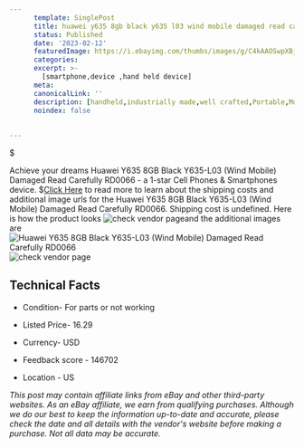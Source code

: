 ```yaml
---
      template: SinglePost
      title: huawei y635 8gb black y635 l03 wind mobile damaged read carefully rd0066
      status: Published
      date: '2023-02-12'
      featuredImage: https://i.ebayimg.com/thumbs/images/g/C4kAAOSwpXBjQIk4/s-l225.jpg
      categories: 
      excerpt: >-
        [smartphone,device ,hand held device]
      meta:
      canonicalLink: ''
      description: [handheld,industrially made,well crafted,Portable,Mobile,Compact,Convenient,Lightweight,Maneuverable,Man-portable,Miniature,Carriable,Hand-held,Light,Holdable,Transportable,Mobile device,Pocket-sized,On-the-go,Wireless,Cordless,Compact size,Convenient size, smartphone,device ,hand held device]
      noindex: false
      
        
---
```

$

Achieve your dreams Huawei Y635 8GB Black Y635-L03 (Wind Mobile) Damaged Read Carefully RD0066 - a 1-star Cell Phones & Smartphones device.
$[Click Here](https://www.ebay.com/itm/284994044052?hash=item425af80094%3Ag%3AC4kAAOSwpXBjQIk4&mkevt=1&mkcid=1&mkrid=711-53200-19255-0&campid=%253CePNCampaignId%253E&customid=%253CreferenceId%253E&toolid=10049) to read more to learn about the shipping costs and additional image urls for the Huawei Y635 8GB Black Y635-L03 (Wind Mobile) Damaged Read Carefully RD0066. Shipping cost is undefined. Here is how the product looks ![check vendor page](https://i.ebayimg.com/thumbs/images/g/C4kAAOSwpXBjQIk4/s-l225.jpg)and the additional images are![Huawei Y635 8GB Black Y635-L03 (Wind Mobile) Damaged Read Carefully RD0066](https://i.ebayimg.com/images/g/C4kAAOSwpXBjQIk4/s-l1600.jpg)![check vendor page](https://origin-galleryplus.ebayimg.com/ws/web/284994044052_2_0_1/225x225.jpg,https://origin-galleryplus.ebayimg.com/ws/web/284994044052_3_0_1/225x225.jpg,https://origin-galleryplus.ebayimg.com/ws/web/284994044052_4_0_1/225x225.jpg,https://origin-galleryplus.ebayimg.com/ws/web/284994044052_5_0_1/225x225.jpg)



 ## Technical Facts 



     
      

 - Condition- For parts or not working 


      

 - Listed Price- 16.29 


      

 - Currency- USD 


      

 - Feedback score - 146702 


      

 - Location - US 


      
      

 *_This post may contain affiliate links from eBay and other third-party websites. As an eBay affiliate, we earn from qualifying purchases. Although we do our best to keep the information up-to-date and accurate, please check the date and all details with the vendor's website before making a purchase. Not all data may be accurate._*






